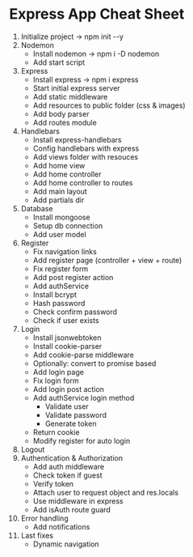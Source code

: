 # Express App Cheat Sheet

1. Initialize project -> npm init --y
2. Nodemon
    * Install nodemon -> npm i -D nodemon
    * Add start script
3. Express
    * Install express -> npm i express
    * Start initial express server
    * Add static middleware
    * Add resources to public folder (css & images)
    * Add body parser
    * Add routes module
4. Handlebars 
    * Install express-handlebars
    * Config handlebars with express
    * Add views folder with resouces
    * Add home view
    * Add home controller
    * Add home controller to routes
    * Add main layout
    * Add partials dir
5. Database
    * Install mongoose 
    * Setup db connection
    * Add user model 
6. Register
    * Fix navigation links
    * Add register page (controller + view + route)
    * Fix register form
    * Add post register action
    * Add authService
    * Install bcrypt
    * Hash password
    * Check confirm password
    * Check if user exists
7. Login
    * Install jsonwebtoken
    * Install cookie-parser
    * Add cookie-parse middleware
    * Optionally: convert to promise based
    * Add login page
    * Fix login form
    * Add login post action
    * Add authService login method
        * Validate user
        * Validate password
        * Generate token
    * Return cookie
    * Modify register for auto login
8. Logout
9. Authentication & Authorization
    * Add auth middleware
    * Check token if guest
    * Verify token
    * Attach user to request object and res.locals
    * Use middleware in express
    * Add isAuth route guard
10. Error handling
    * Add notifications    
11. Last fixes
    * Dynamic navigation    


